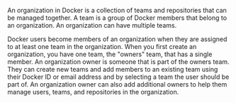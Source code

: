 An organization in Docker is a collection of teams and repositories
that can be managed together. A team is a group of Docker members that belong to an organization.
An organization can have multiple teams.

Docker users become members of an organization
when they are assigned to at least one team in the organization. When you first
create an organization, you have one team, the "owners" team, that has a single member. An organization owner is someone that is part of the
owners team. They can create new teams and add
members to an existing team using their Docker ID or email address and by
selecting a team the user should be part of. An organization owner can also add
additional owners to help them manage users, teams, and repositories in the
organization.